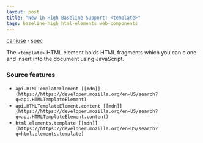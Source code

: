 ```yaml
---
layout: post
title: "New in High Baseline Support: <template>"
tags: baseline-high html-elements web-components
---
```


[caniuse](https://caniuse.com/?search=template) · [spec](https://html.spec.whatwg.org/multipage/scripting.html#the-template-element)

The `<template>` HTML element holds HTML fragments which you can clone and insert into the document using JavaScript.

### Source features

- ``api.HTMLTemplateElement [[mdn]](https://https://developer.mozilla.org/en-US/search?q=api.HTMLTemplateElement)``
- ``api.HTMLTemplateElement.content [[mdn]](https://https://developer.mozilla.org/en-US/search?q=api.HTMLTemplateElement.content)``
- ``html.elements.template [[mdn]](https://https://developer.mozilla.org/en-US/search?q=html.elements.template)``
